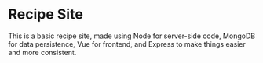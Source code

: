 # Recipe Site

This is a basic recipe site, made using Node for server-side code, MongoDB
for data persistence, Vue for frontend, and Express to make things easier
and more consistent.
